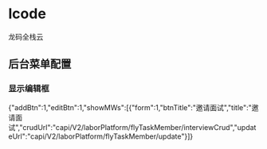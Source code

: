 # lcode
龙码全栈云
## 后台菜单配置
### 显示编辑框
{"addBtn":1,"editBtn":1,"showMWs":[{"form":1,"btnTitle":"邀请面试","title":"邀请面试","crudUrl":"capi/V2/laborPlatform/flyTaskMember/interviewCrud","updateUrl":"capi/V2/laborPlatform/flyTaskMember/update"}]}
